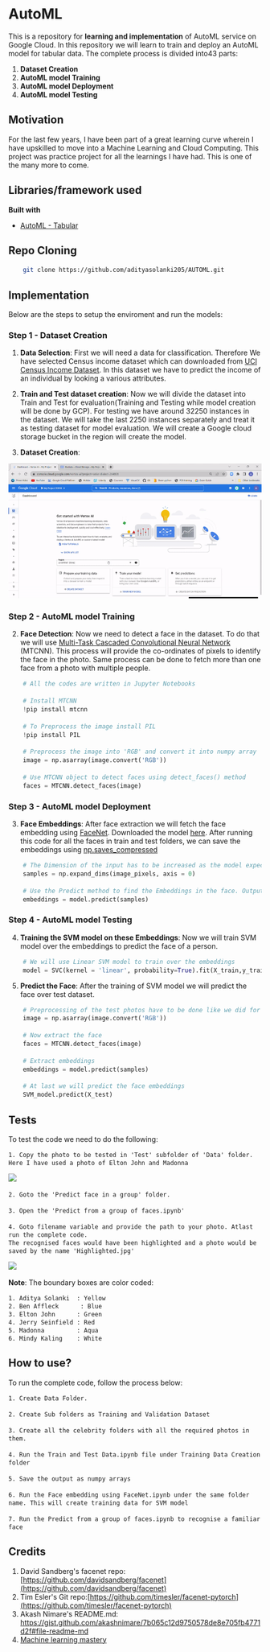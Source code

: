 # AutoML

This is a repository for **learning and implementation** of AutoML service on Google Cloud. In this repository we will learn to train and deploy an AutoML model for tabular data. The complete process is divided into43 parts:

1. **Dataset Creation**
2. **AutoML model Training**
3. **AutoML model Deployment**
4. **AutoML model Testing**


## Motivation
For the last few years, I have been part of a great learning curve wherein I have upskilled to move into a Machine Learning and Cloud Computing. This project was practice project for all the learnings I have had. This is one of the many more to come. 
 

## Libraries/framework used

<b>Built with</b>
- [AutoML - Tabular](https://cloud.google.com/vertex-ai/docs/tabular-data/overview)


## Repo Cloning

```bash
    git clone https://github.com/adityasolanki205/AUTOML.git
```

## Implementation

Below are the steps to setup the enviroment and run the models:

### Step 1 - Dataset Creation

1. **Data Selection**: First we will need a data for classification. Therefore We have selected Census income dataset which can downloaded from [UCI Census Income Dataset](https://archive.ics.uci.edu/ml/datasets/Census+Income). In this dataset we have to predict the income of an individual by looking a various attributes. 

2. **Train and Test dataset creation**: Now we will divide the dataset into Train and Test for evaluation(Training and Testing while model creation will be done by GCP). For testing we have around 32250 instances in the dataset. We will take the last 2250 instances separately and treat it as testing dataset for model evaluation. We will create a Google cloud storage bucket in the region will create the model.

3. **Dataset Creation**: 

![Dataset Creation](gif/Dataset_creation.gif)

### Step 2 - AutoML model Training

2. **Face Detection**: Now we need to detect a face in the dataset. To do that we will use [Multi-Task Cascaded Convolutional Neural Network](https://arxiv.org/abs/1604.02878) (MTCNN). This process will provide the co-ordinates of pixels to identify the face in the photo. Same process can be done to fetch more than one face from a photo with multiple people. 

```python
    # All the codes are written in Jupyter Notebooks

    # Install MTCNN
    !pip install mtcnn
    
    # To Preprocess the image install PIL 
    !pip install PIL
    
    # Preprocess the image into 'RGB' and convert it into numpy array
    image = np.asarray(image.convert('RGB'))
    
    # Use MTCNN object to detect faces using detect_faces() method
    faces = MTCNN.detect_faces(image)
```
### Step 3 - AutoML model Deployment

3. **Face Embeddings**: After face extraction we will fetch the face embedding using [FaceNet](https://github.com/davidsandberg/facenet). Downloaded the model [here](https://drive.google.com/drive/folders/1pwQ3H4aJ8a6yyJHZkTwtjcL4wYWQb7bn). After running this code for all the faces in train and test folders, we can save the embeddings using [np.saves_compressed](https://numpy.org/doc/stable/reference/generated/numpy.savez_compressed.html)

```python
    # The Dimension of the input has to be increased as the model expects input in the form (Sample size, 160, 160,3)
    samples = np.expand_dims(image_pixels, axis = 0)
    
    # Use the Predict method to find the Embeddings in the face. Output would be 1D vector of 128 embeddings of that face
    embeddings = model.predict(samples)
```

### Step 4 - AutoML model Testing

4. **Training the SVM model on these Embeddings**:  Now we will train SVM model over the embeddings to predict the face of a person.

```python
    # We will use Linear SVM model to train over the embeddings
    model = SVC(kernel = 'linear', probability=True).fit(X_train,y_train)
```

5. **Predict the Face**: After the training of SVM model we will predict the face over test dataset.

```python
    # Preprocessing of the test photos have to be done like we did for Train and Validation photos
    image = np.asarray(image.convert('RGB'))
    
    # Now extract the face
    faces = MTCNN.detect_faces(image)
    
    # Extract embeddings
    embeddings = model.predict(samples)
    
    # At last we will predict the face embeddings
    SVM_model.predict(X_test)
```

## Tests
To test the code we need to do the following:

    1. Copy the photo to be tested in 'Test' subfolder of 'Data' folder. 
    Here I have used a photo of Elton John and Madonna
![](data/test/singers.jpg)
    
    2. Goto the 'Predict face in a group' folder.
    
    3. Open the 'Predict from a group of faces.ipynb'
    
    4. Goto filename variable and provide the path to your photo. Atlast run the complete code. 
    The recognised faces would have been highlighted and a photo would be saved by the name 'Highlighted.jpg'
![](final.jpg)

**Note**: The boundary boxes are color coded:

    1. Aditya Solanki  : Yellow
    2. Ben Affleck      : Blue   
    3. Elton John      : Green
    4. Jerry Seinfield : Red
    5. Madonna         : Aqua
    6. Mindy Kaling    : White
    
## How to use?
To run the complete code, follow the process below:

    1. Create Data Folder. 
    
    2. Create Sub folders as Training and Validation Dataset
    
    3. Create all the celebrity folders with all the required photos in them. 
    
    4. Run the Train and Test Data.ipynb file under Training Data Creation folder
    
    5. Save the output as numpy arrays
    
    6. Run the Face embedding using FaceNet.ipynb under the same folder name. This will create training data for SVM model
    
    7. Run the Predict from a group of faces.ipynb to recognise a familiar face

## Credits
1. David Sandberg's facenet repo: [https://github.com/davidsandberg/facenet](https://github.com/davidsandberg/facenet)
2. Tim Esler's Git repo:[https://github.com/timesler/facenet-pytorch](https://github.com/timesler/facenet-pytorch)
3. Akash Nimare's README.md: https://gist.github.com/akashnimare/7b065c12d9750578de8e705fb4771d2f#file-readme-md
4. [Machine learning mastery](https://machinelearningmastery.com/how-to-develop-a-face-recognition-system-using-facenet-in-keras-and-an-svm-classifier/)
